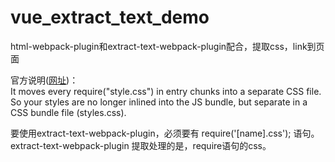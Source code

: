 # vue_extract_text_demo
html-webpack-plugin和extract-text-webpack-plugin配合，提取css，link到页面

官方说明([网址](https://github.com/webpack-contrib/extract-text-webpack-plugin))：    
It moves every require("style.css") in entry chunks into a separate CSS file. So your styles are no longer inlined into the JS bundle, but separate in a CSS bundle file (styles.css).   

要使用extract-text-webpack-plugin，必须要有 require('[name].css'); 语句。  
extract-text-webpack-plugin 提取处理的是，require语句的css。
